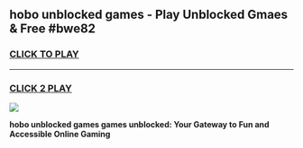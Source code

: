 
## hobo unblocked games - Play Unblocked Gmaes & Free #bwe82
<h3>
<a href="https://premium.freeplayer.one?title=hobo_unblocked_games&ref=03M">CLICK TO PLAY</a></h3>
<hr>

<h3>
<a href="https://premium.freeplayer.one?title=hobo_unblocked_games&ref=03M">CLICK 2 PLAY</a>
  
</h3>

<a href="https://premium.freeplayer.one?title=hobo_unblocked_games&ref=03M"><img src="https://clearcache.store/games.png"></a>


**hobo unblocked games games unblocked: Your Gateway to Fun and Accessible Online Gaming**
